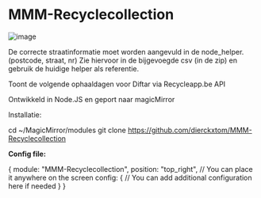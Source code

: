 # MMM-Recyclecollection

![image](https://github.com/user-attachments/assets/9d9168a1-5f88-4097-b433-5e9cb9cdc271)


De correcte straatinformatie moet worden aangevuld in de node_helper. (postcode, straat, nr)
Zie hiervoor in de bijgevoegde csv (in de zip) en gebruik de huidige helper als referentie.

Toont de volgende ophaaldagen voor Diftar via Recycleapp.be API

Ontwikkeld in Node.JS en geport naar magicMirror

Installatie:

cd ~/MagicMirror/modules
git clone https://github.com/dierckxtom/MMM-Recyclecollection

**Config file:**

{
  module: "MMM-Recyclecollection",
  position: "top_right", // You can place it anywhere on the screen
  config: {
    // You can add additional configuration here if needed
  }
}


